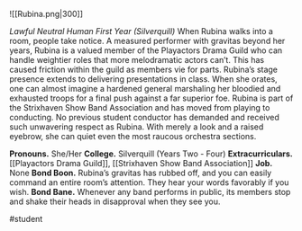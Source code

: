 ![[Rubina.png|300]]

*Lawful Neutral Human First Year (Silverquill)*
When Rubina walks into a room, people take notice. A measured performer with gravitas beyond her years, Rubina is a valued member of the Playactors Drama Guild who can handle weightier roles that more melodramatic actors can’t. This has caused friction within the guild as members vie for parts. Rubina’s stage presence extends to delivering presentations in class. When she orates, one can almost imagine a hardened general marshaling her bloodied and exhausted troops for a final push against a far superior foe. Rubina is part of the Strixhaven Show Band Association and has moved from playing to conducting. No previous student conductor has demanded and received such unwavering respect as Rubina. With merely a look and a raised eyebrow, she can quiet even the most raucous orchestra sections.

**Pronouns.** She/Her
**College.** Silverquill (Years Two - Four)
**Extracurriculars.** [[Playactors Drama Guild]], [[Strixhaven Show Band Association]]
**Job.** None 
**Bond Boon.** Rubina’s gravitas has rubbed off, and you can easily command an entire room’s attention. They hear your words favorably if you wish. 
**Bond Bane.** Whenever any band performs in public, its members stop and shake their heads in disapproval when they see you.

#student